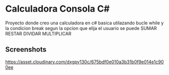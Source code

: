 # Calculadora Consola C#

Proyecto donde creo una calculadora en c# basica utilazando bucle while y la condicion break segun la opcion que elija el usuario se puede SUMAR RESTAR DIVIDAR MULTIPLICAR 

## Screenshots
https://asset.cloudinary.com/dxgpy130c/675bdf0e010a3b31b0f9e014e1c900ee
